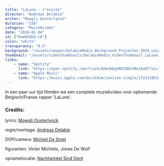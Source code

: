 ```yaml
---
title: "LaLune - J'existe"
director: "Andreas Delabie"
writer: "Mowgli Oosterlynck"
duration: "158"
category: "Muziekvideo"
date: "2024-01-04"
id: ["KweWIQUX-C8"]
color: "white"
transparancy: "0.5"
background: "/assets/images/DelabieMedia_Background_Projecten_2024_LaLuneJexiste.jpg"
thumbnail: "/assets/videothumbnails/DelabieMedia_VideoThumbnail_LaLuneJexiste.jpg"
links:
    - name: "Spotify"
      link: "https://open.spotify.com/track/6Dm3mDgVNI5QNJSMx5AuRT?si=78df78a8ca4a46c1"
    - name: "Apple Music"
      link: "https://music.apple.com/be/album/jexiste-single/1723110534"
---
```


In een paar uur tijd filmden we een complete muziekvideo voor opkomende Belgisch/Franse rapper 'LaLune'.

### Credits:
lyrics: [Mowgli Oosterlynck](https://www.instagram.com/mowgli_oosterlynck/)

regie/montage: [Andreas Delabie](https://www.instagram.com/andreas_delabie/)

DOP/camera: [Michiel De Smet](https://www.instagram.com/michiel.d.s.m/)

figuranten: Victor Michiels, Jonas De Wulf

opnamelocatie: [Nachtwinkel Sind Gent](https://g.co/kgs/9trhTk7)